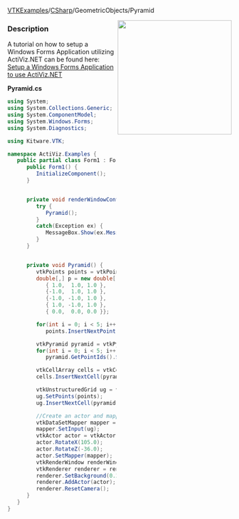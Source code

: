 [VTKExamples](/index/)/[CSharp](/CSharp)/GeometricObjects/Pyramid

<img align="right" src="https://github.com/lorensen/VTKExamples/blob/gh-pages/Testing/Baseline/GeometricObjects/TestPyramid.png?raw=true" width="256" />

### Description
A tutorial on how to setup a Windows Forms Application utilizing ActiViz.NET can be found here: [Setup a Windows Forms Application to use ActiViz.NET](http://www.vtk.org/Wiki/VTK/CSharp/ActiViz.NET)

**Pyramid.cs**
```csharp
using System;
using System.Collections.Generic;
using System.ComponentModel;
using System.Windows.Forms;
using System.Diagnostics;

using Kitware.VTK;

namespace ActiViz.Examples {
   public partial class Form1 : Form {
      public Form1() {
         InitializeComponent();
      }


      private void renderWindowControl1_Load(object sender, EventArgs e) {
         try {
            Pyramid();
         }
         catch(Exception ex) {
            MessageBox.Show(ex.Message, "Exception", MessageBoxButtons.OK);
         }
      }


      private void Pyramid() {
         vtkPoints points = vtkPoints.New();
         double[,] p = new double[,] {
            { 1.0,  1.0, 1.0 },
            {-1.0,  1.0, 1.0 },
            {-1.0, -1.0, 1.0 },
            { 1.0, -1.0, 1.0 },
            { 0.0,  0.0, 0.0 }};

         for(int i = 0; i < 5; i++)
            points.InsertNextPoint(p[i, 0], p[i, 1], p[i, 2]);

         vtkPyramid pyramid = vtkPyramid.New();
         for(int i = 0; i < 5; i++)
            pyramid.GetPointIds().SetId(i, i);

         vtkCellArray cells = vtkCellArray.New();
         cells.InsertNextCell(pyramid);

         vtkUnstructuredGrid ug = vtkUnstructuredGrid.New();
         ug.SetPoints(points);
         ug.InsertNextCell(pyramid.GetCellType(), pyramid.GetPointIds());

         //Create an actor and mapper
         vtkDataSetMapper mapper = vtkDataSetMapper.New();
         mapper.SetInput(ug);
         vtkActor actor = vtkActor.New();
         actor.RotateX(105.0);
         actor.RotateZ(-36.0);
         actor.SetMapper(mapper);
         vtkRenderWindow renderWindow = renderWindowControl1.RenderWindow;
         vtkRenderer renderer = renderWindow.GetRenderers().GetFirstRenderer();
         renderer.SetBackground(0.2, 0.3, 0.4);
         renderer.AddActor(actor);
         renderer.ResetCamera();
      }
   }
}
```
